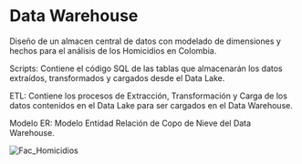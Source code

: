# Data Warehouse
Diseño de un almacen central de datos con modelado de dimensiones y hechos para el análisis de los Homicidios en Colombia.

Scripts: Contiene el código SQL de las tablas que almacenarán los datos extraídos, transformados y cargados desde el Data Lake.

ETL: Contiene los procesos de Extracción, Transformación y Carga de los datos contenidos en el Data Lake para ser cargados en el Data Warehouse.

Modelo ER: Modelo Entidad Relación de Copo de Nieve del Data Warehouse.

![Fac_Homicidios](https://github.com/user-attachments/assets/73b3d5c1-6e8d-4e1e-b2aa-943741660ef4)
